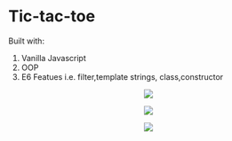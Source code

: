 # Tic-tac-toe 

Built with:
1. Vanilla Javascript
2. OOP 
3. E6 Featues i.e. filter,template strings, class,constructor

<p align="center">
  <img src="https://user-images.githubusercontent.com/6277603/42853511-c0210bc2-89eb-11e8-8eef-963757d0c4a3.png">
  </p>
<p align="center">
  <img src="https://user-images.githubusercontent.com/6277603/42853542-ea7c8d74-89eb-11e8-948d-36128f25a5e0.png">
  </p>
<p align="center">
  <img src="https://user-images.githubusercontent.com/6277603/42853555-ff12831a-89eb-11e8-9163-4f688179c093.png">
  </p>
